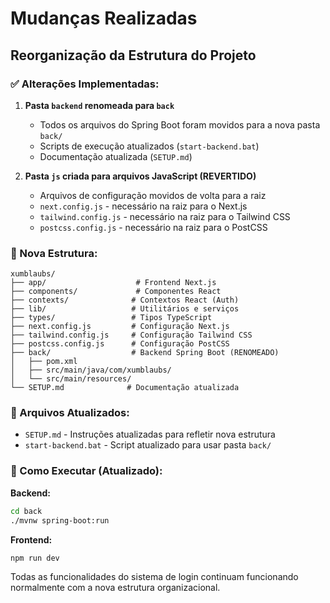# Mudanças Realizadas

## Reorganização da Estrutura do Projeto

### ✅ Alterações Implementadas:

1. **Pasta `backend` renomeada para `back`**
   - Todos os arquivos do Spring Boot foram movidos para a nova pasta `back/`
   - Scripts de execução atualizados (`start-backend.bat`)
   - Documentação atualizada (`SETUP.md`)

2. **Pasta `js` criada para arquivos JavaScript (REVERTIDO)**
   - Arquivos de configuração movidos de volta para a raiz
   - `next.config.js` - necessário na raiz para o Next.js
   - `tailwind.config.js` - necessário na raiz para o Tailwind CSS
   - `postcss.config.js` - necessário na raiz para o PostCSS

### 📁 Nova Estrutura:

```
xumblaubs/
├── app/                    # Frontend Next.js
├── components/             # Componentes React
├── contexts/              # Contextos React (Auth)
├── lib/                   # Utilitários e serviços
├── types/                 # Tipos TypeScript
├── next.config.js         # Configuração Next.js
├── tailwind.config.js     # Configuração Tailwind CSS
├── postcss.config.js      # Configuração PostCSS
├── back/                  # Backend Spring Boot (RENOMEADO)
│   ├── pom.xml
│   ├── src/main/java/com/xumblaubs/
│   └── src/main/resources/
└── SETUP.md              # Documentação atualizada
```

### 🔧 Arquivos Atualizados:

- `SETUP.md` - Instruções atualizadas para refletir nova estrutura
- `start-backend.bat` - Script atualizado para usar pasta `back/`

### 🚀 Como Executar (Atualizado):

**Backend:**
```bash
cd back
./mvnw spring-boot:run
```

**Frontend:**
```bash
npm run dev
```

Todas as funcionalidades do sistema de login continuam funcionando normalmente com a nova estrutura organizacional.

